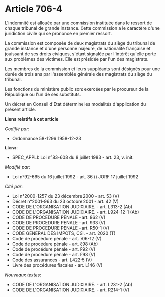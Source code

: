 # Article 706-4

L'indemnité est allouée par une commission instituée dans le ressort de chaque tribunal de grande instance. Cette commission
a le caractère d'une juridiction civile qui se prononce en premier ressort.

La commission est composée de deux magistrats du siège du tribunal de grande instance et d'une personne majeure, de
nationalité française et jouissant de ses droits civiques, s'étant signalée par l'intérêt qu'elle porte aux problèmes des
victimes. Elle est présidée par l'un des magistrats.

Les membres de la commission et leurs suppléants sont désignés pour une durée de trois ans par l'assemblée générale des
magistrats du siège du tribunal.

Les fonctions du ministère public sont exercées par le procureur de la République ou l'un de ses substituts.

Un décret en Conseil d'Etat détermine les modalités d'application du présent article.

**Liens relatifs à cet article**

_Codifié par_:

  - Ordonnance 58-1296 1958-12-23

**Liens**:

  - SPEC_APPLI: Loi n°83-608 du 8 juillet 1983 - art. 23, v. init.

_Modifié par_:

  - Loi n°92-665 du 16 juillet 1992 - art. 36 () JORF 17 juillet 1992

_Cité par_:

  - Loi n°2000-1257 du 23 décembre 2000 - art. 53 (V)
  - Décret n°2001-963 du 23 octobre 2001 - art. 42 (V)
  - CODE DE L'ORGANISATION JUDICIAIRE. - art. L313-2 (Ab)
  - CODE DE L'ORGANISATION JUDICIAIRE. - art. L924-12-1 (Ab)
  - CODE DE PROCEDURE PENALE - art. 862 (V)
  - CODE DE PROCEDURE PENALE - art. 933 (V)
  - CODE DE PROCEDURE PENALE - art. R50-1 (V)
  - CODE GENERAL DES IMPOTS, CGI. - art. 2020 (T)
  - Code de procédure pénale - art. 706-12 (V)
  - Code de procédure pénale - art. 898 (Ab)
  - Code de procédure pénale - art. R92 (V)
  - Code de procédure pénale - art. R93 (V)
  - Code des assurances - art. L422-5 (V)
  - Livre des procédures fiscales - art. L146 (V)

_Nouveaux textes_:

  - CODE DE L'ORGANISATION JUDICIAIRE. - art. L231-2 (Ab)
  - CODE DE L'ORGANISATION JUDICIAIRE. - art. R214-1 (V)
